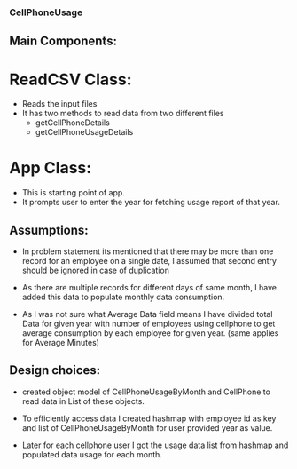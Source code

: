 ### CellPhoneUsage

## Main Components:
# ReadCSV Class: 
- Reads the input files
- It has two methods to read data from two different files
	- getCellPhoneDetails
	- getCellPhoneUsageDetails

# App Class: 
- This is starting point of app.
- It prompts user to enter the year for fetching usage report of that year.


## Assumptions:

- In problem statement its mentioned that there may be more than one record for an employee on a single date, I assumed that second entry should be ignored in case of duplication

- As there are multiple records for different days of same month, I have added this data to populate monthly data consumption.

- As I was not sure what Average Data field means I have divided total Data for given year with number of employees using cellphone to get average consumption by each employee  for given year. (same applies for Average Minutes)


## Design choices:

- created object model of CellPhoneUsageByMonth and CellPhone to read data in List of these objects.

- To efficiently access data I created hashmap with employee id as key and list of CellPhoneUsageByMonth for user provided year as value.

- Later for each cellphone user I got the usage data list from hashmap and populated data usage for each month.